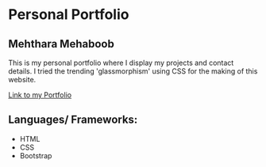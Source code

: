 # Personal Portfolio

## Mehthara Mehaboob

This is my personal portfolio where I display my projects and contact details. 
I tried the trending 'glassmorphism' using CSS for the making of this website.

[Link to my Portfolio](https://mehthara.github.io/mehthara/)

## Languages/ Frameworks:

 - HTML
 - CSS
 - Bootstrap

